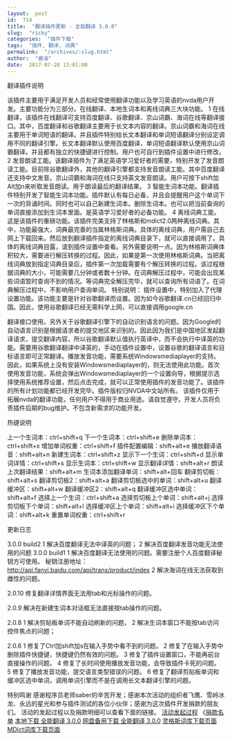 ```yaml
---
layout:  post
id:  714
title:  "翻译插件更新 - 全能翻译 3.0.0"
slug:  "ricky"
categories:  "插件下载"
tags:  "插件, 翻译, 词典"
permalink:  "/archives/:slug.html"
author:  "酱油"
date:  2017-07-20 13:01:00
---
```




翻译插件说明

该插件主要用于满足开发人员和经常使用翻译功能以及学习英语的nvda用户开发。主要功能分为三部分。在线翻译、本地生词本和离线词典三大块功能。
1  在线翻译，该插件在线翻译可支持百度翻译、谷歌翻译、京山词霸、海词在线等翻译接口。其中，百度翻译和谷歌翻译主要用于长文本内容的翻译。京山词霸和海词在线主要用于单词短语的翻译。并且插件特别给长文本翻译和单词短语翻译分别设定调用不同的翻译引擎。长文本翻译默认使用百度翻译，单词短语翻译默认使用京山词霸翻译。并且都有独立的快捷键进行控制。用户也可自行到插件设置中进行修改。
2  发音朗读工能。该翻译插件为了满足英语学习爱好者的需要，特别开发了发音朗读工能。目前除谷歌翻译外，其他的翻译引擎都支持发音朗读工能。其中百度翻译还支持中文发音。京山词霸和海词在线只支持英文发音朗读。用户可按下shift加Alt加n来听取发音朗读。用于朗读最后的翻译结果。
3  智能生词本功能。翻译插件特别开发了智能生词本功能。插件默认有每日必备，并且会提醒用户这个单词下一次的背诵时间。同时也可以自己新建生词本。删除生词本。也可以把当前查询的单词直接添加到生词本里面。是英语学习爱好者的必备功能。
4  离线词典工能。这是该插件的重磅功能。该插件完美支持了林格斯和mdict2.0两种离线词典。其中，功能最强大，词典最完善的当属林格斯词典。具体的离线词典，用户需自己去网上下载回来。然后放到翻译插件指定的离线词典目录下，就可以直接调用了。具体的离线词典目露，请到插件设置中查看。另外需要说明一点。因为林格斯词典体积较大，需要进行解压转换的过程。因此，如果是第一次使用林格斯词典。当把离线词典放到指定词典目录后，插件第一次加载需要有个解压转换的过程。该过程根据词典的大小，可能需要几分钟或者数十分钟。在词典解压过程中，可能会出现某些词语暂时查询不到的情况。等词典完全解压完毕，就可以查询所有词语了。在词典解压过程中，不影响用户查询单词。
特别说明：  插件设置中，特别加入了代理设置功能。该功能主要是针对谷歌翻译而设置。因为如今谷歌翻译.cn已经回归中国。因此，使用谷歌翻译已经无需科学上网，可以直接调用google.cn 

翻译接口使用。另外关于谷歌翻译引擎下的自动识别语言的问题。因为Google的自动语言识别是根据请求者的提交地区来识别的。因此因为我们是中国地区发起翻译请求，提交翻译内容，所以谷歌翻译默认值执行英译中，而不会执行中译英的功能。需要用谷歌翻译翻译中译英的，手动在插件设置中，设置谷歌的翻译语言和目标语言即可正常翻译。播放发音功能，需要系统Windowsmediaplayer的支持。因此，如果系统上没有安装Windowsmediaplayer的，则无法使用此功能。首次使用发音功能，系统会弹出Windowsmediaplayer的一个设置向导，根据提示选择使用系统推荐设置，然后点击完成，就可以正常使用插件的发音功能了。该插件的所有计划功能都已经开发完毕。插件版权归NVDA中文站所有。
该插件仅用于拓展nvda的翻译功能，任何用户不得用于商业用途。请自觉遵守。开发人员将负责插件后期的bug维护。不包含新需求的功能开发。


热键说明

上一个生词本：ctrl+shift+q 
下一个生词本：ctrl+shift+e 
删除单词本：ctrl+shift+x 
增加单词权重：ctrl+shift+f 
插件配置编辑：shift+alt+e 
播放翻译语音：shift+alt+n 
新建生词本：ctrl+shift+z 
显示下一个生词：ctrl+shift+d 
显示单词详情：ctrl+shift+s 
显示生词本：ctrl+shift+w 
显示翻译详情：shift+alt+r 
朗读上次翻译结果：shift+alt+m 
生词本添加翻译单词：shift+alt+回车 
翻译剪切板：shift+alt+s 
翻译剪切板2：shift+alt+a 
翻译剪切板选中的单词：shift+alt+u 
翻译缓冲区：shift+alt+w 
翻译缓冲区2：shift+alt+q 
翻译缓冲区选中单词：shift+alt+f 
选择上一个生词：ctrl+shift+a 
选择剪切板上个单词：shift+alt+j 
选择剪切板下个单词：shift+alt+l 
选择缓冲区上个单词：shift+alt+i 
选择缓冲区下个单词：shift+alt+k 
重置单词权重：ctrl+shift+r 


更新日志

3.0.0 build2
1  解决百度翻译无法中译英的问题；
2  解决百度翻译发音功能无法使用的问题
3.0.0 build1
1  解决百度翻译无法使用的问题。需要注册个人百度翻译秘钥方可使用。
秘钥注册地址：
http://api.fanyi.baidu.com/api/trans/product/index
2  解决海词在线无法获取到雌性的问题。


2.0.10
修复翻译详情界面无法用tab和光标操作的问题。

2.0.9
解决在新建生词本对话框无法直接按tab操作的问题。

2.0.8
1  解决剪贴板单词不能自动刷新的问题，
2  解决生词本窗口不能按tab访问控件焦点的问题；

2.0.6
1  修复了Ctrl加shift加s在输入手势中看不到的问题。
2  修复了在输入手势中删除插件快捷键，快捷键仍然有效的问题。
3  修复了插件设置窗口，不能再前台直接操作的问题。
4  修复了长时间使用播放发音功能，会导致插件卡死的问题。
5  修复了播放发音功能，提交语言类型错误的问题。
6  修复了翻译剪贴板单词和缓冲区选中单词，调用单词引擎而不是在调用长文本翻译引擎的问题。


特别鸣谢
感谢程序员老师saber的辛苦开发；感谢本次活动的组织者飞鹰、雪岭冰龙、永远的星光和参与插件测试的各位小伙伴；感谢为这次插件开发捐款的朋友们。
活动的发起过程以及捐款明细可以查看下面的链接。
<a href="https://www.nvdacn.com/archives/3382.html">活动发起过程</a>
《<a href="https://www.nvdacn.com/archives/3732.html">捐款名单</a>
<a accesskey="x" href="http://www.nvdacn.com/189.php/673EvmnmAnQb.rar">本地下载 全能翻译 3.0.0</a>
<a accesskey="x" href="https://cloud.189.cn/t/673EvmnmAnQb">网盘备用下载 全能翻译 3.0.0</a>
<a href="http://www.lingoes.cn/zh/dictionary/index.html">灵格斯词库下载页面</a>
<a href="http://www.mdict.cn/wp/?page_id=5227&lang=zh">MDict词库下载页面</a>